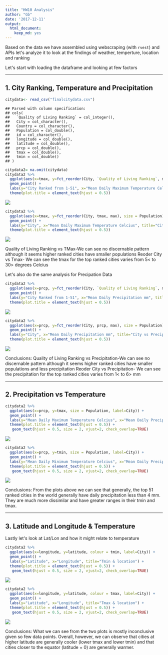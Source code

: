 ```yaml
---
title: "HW10 Analysis"
author: "Gb"
date: '2017-12-11'
output: 
  html_document: 
    keep_md: yes
---
```




Based on the data we have assembled using webscraping (with `rvest`) and APIs let's analyze it to look at the findings of weather, temperture, location and ranking

Let's start with loading the dataframe and looking at few factors

***
## 1. City Ranking, Temperature and Precipitation



```r
citydata<- read_csv("finalcitydata.csv")
```

```
## Parsed with column specification:
## cols(
##   `Quality of Living Ranking` = col_integer(),
##   City = col_character(),
##   Country = col_character(),
##   Population = col_double(),
##   id = col_character(),
##   longitude = col_double(),
##   latitude = col_double(),
##   prcp = col_double(),
##   tmax = col_double(),
##   tmin = col_double()
## )
```

```r
citydata2= na.omit(citydata)
citydata2 %>% 
  ggplot(aes(x=tmax, y=fct_reorder(City, `Quality of Living Ranking`, max, .desc=TRUE), size = Population)) + 
  geom_point() +
  labs(y="City Ranked from 1-51", x="Mean Daily Maximum Temperature Celcius", title="City Ranking vs Tmax") +
  theme(plot.title = element_text(hjust = 0.5))
```

![](Hw10_Data_Analysis_files/figure-html/unnamed-chunk-1-1.png)<!-- -->

```r
citydata2 %>% 
  ggplot(aes(x=tmax, y=fct_reorder(City, tmax, max), size = Population)) + 
  geom_point() +
  labs(y="City", x="Mean Daily Maximum Temperature Celcius", title="City vs Tmax Ascending") +
  theme(plot.title = element_text(hjust = 0.5))
```

![](Hw10_Data_Analysis_files/figure-html/unnamed-chunk-1-2.png)<!-- -->

Quality of Living Ranking vs TMax-We can see no discernable pattern although it seems higher ranked cities have smaller populations
Reoder City vs Tmax- We can see the tmax for the top ranked cities varies from 5< to 30> degrees Celcius

Let's also do the same analysis for Precipation Data


```r
citydata2 %>% 
  ggplot(aes(x=prcp, y=fct_reorder(City, `Quality of Living Ranking`, max, .desc=TRUE), size = Population)) + 
  geom_point() +
  labs(y="City Ranked from 1-51", x="Mean Daily Precipitation mm", title="City Ranking vs Precipitation") +
  theme(plot.title = element_text(hjust = 0.5))
```

![](Hw10_Data_Analysis_files/figure-html/unnamed-chunk-2-1.png)<!-- -->

```r
citydata2 %>% 
  ggplot(aes(x=prcp, y=fct_reorder(City, prcp, max), size = Population)) + 
  geom_point() +
  labs(y="City", x="Mean Daily Precipitation mm", title="City vs Precipitation Ascending") +
  theme(plot.title = element_text(hjust = 0.5)) 
```

![](Hw10_Data_Analysis_files/figure-html/unnamed-chunk-2-2.png)<!-- -->

Conclusions:
Quality of Living Ranking vs Precipitation-We can see no discernable pattern although it seems higher ranked cities have smaller populations and less precipitation
Reoder City vs Precipitation- We can see the precipitation for the top ranked cities varies from 1< to 6> mm

***
## 2. Precipitation vs Temperature


```r
citydata2 %>% 
  ggplot(aes(x=prcp, y=tmax, size = Population, label=City)) + 
  geom_point() +
  labs(y="Mean Daily Maximum Temperature Celcius", x="Mean Daily Precipitation mm", title="Tmax vs Precipitation") +
  theme(plot.title = element_text(hjust = 0.5)) +
   geom_text(hjust = 0.5, size = 2, vjust=2, check_overlap=TRUE) 
```

![](Hw10_Data_Analysis_files/figure-html/unnamed-chunk-3-1.png)<!-- -->

```r
citydata2 %>% 
  ggplot(aes(x=prcp, y=tmin, size = Population, label=City)) + 
  geom_point() +
  labs(y="Mean Daily Minimum Temperature Celcius", x="Mean Daily Precipitation mm", title="Tmin vs Precipitation") +
  theme(plot.title = element_text(hjust = 0.5)) +
   geom_text(hjust = 0.5, size = 2, vjust=2, check_overlap=TRUE)
```

![](Hw10_Data_Analysis_files/figure-html/unnamed-chunk-3-2.png)<!-- -->

Conclusions:
From the plots above we can see that generally, the top 51 ranked cities in the world generally have daily precipitation less than 4 mm.  They are much more dissimilar and have greater ranges in their tmin and tmax.

***
## 3. Latitude and Longitude & Temperature

Lastly let's look at Lat/Lon and how it might relate to temperature


```r
citydata2 %>% 
  ggplot(aes(x=longitude, y=latitude, colour = tmin, label=City)) + 
  geom_point() +
  labs(y="Latitude", x="Longitude", title="Tmin & location") +
  theme(plot.title = element_text(hjust = 0.5)) +
   geom_text(hjust = 0.5, size = 2, vjust=2, check_overlap=TRUE) 
```

![](Hw10_Data_Analysis_files/figure-html/unnamed-chunk-4-1.png)<!-- -->

```r
citydata2 %>% 
  ggplot(aes(x=longitude, y=latitude, colour = tmax, label=City)) + 
  geom_point() +
  labs(y="Latitude", x="Longitude", title="Tmax & location") +
  theme(plot.title = element_text(hjust = 0.5)) +
   geom_text(hjust = 0.5, size = 2, vjust=2, check_overlap=TRUE) 
```

![](Hw10_Data_Analysis_files/figure-html/unnamed-chunk-4-2.png)<!-- -->

Conclusions:
What we can see from the two plots is mostly inconclusive given so few data points.  Overall, however, we can observe that cities at higher latitude are generally cooler (lower tmax and lower tmin) and that cities closer to the equator (latitude = 0) are generally warmer.
